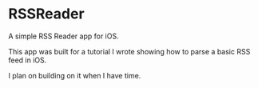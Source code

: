 RSSReader
=========

A simple RSS Reader app for iOS.

This app was built for a tutorial I wrote showing how to parse a basic RSS feed in iOS. 

I plan on building on it when I have time.